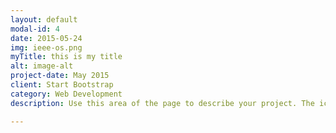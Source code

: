 ```yaml
---
layout: default
modal-id: 4
date: 2015-05-24
img: ieee-os.png
myTitle: this is my title
alt: image-alt
project-date: May 2015
client: Start Bootstrap
category: Web Development
description: Use this area of the page to describe your project. The icon above is part of a free icon set by <a href="https://sellfy.com/p/8Q9P/jV3VZ/">Flat Icons</a>. On their website, you can download their free set with 16 icons, or you can purchase the entire set with 146 icons for only $12!

---
```

